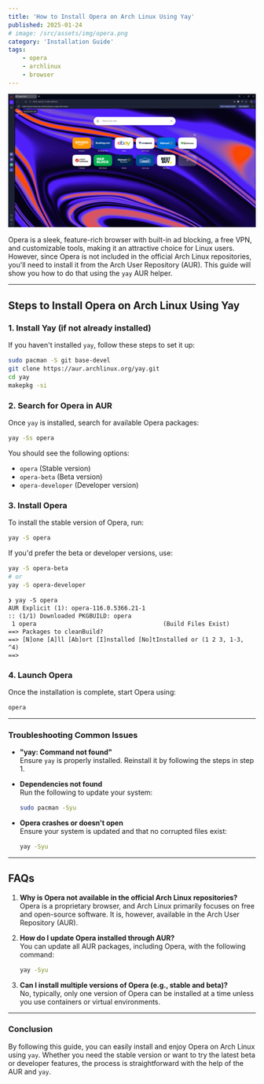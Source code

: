```yaml
---
title: 'How to Install Opera on Arch Linux Using Yay'
published: 2025-01-24
# image: /src/assets/img/opera.png
category: 'Installation Guide'
tags: 
    - opera 
    - archlinux
    - browser
---
```


![opera](./src/assets/img/opera.png)

Opera is a sleek, feature-rich browser with built-in ad blocking, a free VPN, and customizable tools, making it an attractive choice for Linux users. However, since Opera is not included in the official Arch Linux repositories, you'll need to install it from the Arch User Repository (AUR). This guide will show you how to do that using the `yay` AUR helper.

---

## Steps to Install Opera on Arch Linux Using Yay

### 1. **Install Yay (if not already installed)**  
If you haven't installed `yay`, follow these steps to set it up:  

```bash
sudo pacman -S git base-devel
git clone https://aur.archlinux.org/yay.git
cd yay
makepkg -si
```

### 2. **Search for Opera in AUR**  
Once `yay` is installed, search for available Opera packages:  

```bash
yay -Ss opera
```

You should see the following options:
- `opera` (Stable version)
- `opera-beta` (Beta version)
- `opera-developer` (Developer version)

### 3. **Install Opera**  
To install the stable version of Opera, run:  

```bash
yay -S opera
```

If you'd prefer the beta or developer versions, use:
```bash
yay -S opera-beta
# or
yay -S opera-developer
```

```
❯ yay -S opera
AUR Explicit (1): opera-116.0.5366.21-1
:: (1/1) Downloaded PKGBUILD: opera
 1 opera                                    (Build Files Exist)
==> Packages to cleanBuild?
==> [N]one [A]ll [Ab]ort [I]nstalled [No]tInstalled or (1 2 3, 1-3, ^4)
==> 
```

### 4. **Launch Opera**  
Once the installation is complete, start Opera using:  

```bash
opera
```

---

### Troubleshooting Common Issues

- **"yay: Command not found"**  
  Ensure `yay` is properly installed. Reinstall it by following the steps in step 1.

- **Dependencies not found**  
  Run the following to update your system:  
  ```bash
  sudo pacman -Syu
  ```

- **Opera crashes or doesn't open**  
  Ensure your system is updated and that no corrupted files exist:
  ```bash
  yay -Syu
  ```

---

## FAQs

1. **Why is Opera not available in the official Arch Linux repositories?**  
   Opera is a proprietary browser, and Arch Linux primarily focuses on free and open-source software. It is, however, available in the Arch User Repository (AUR).

2. **How do I update Opera installed through AUR?**  
   You can update all AUR packages, including Opera, with the following command:  
   ```bash
   yay -Syu
   ```

3. **Can I install multiple versions of Opera (e.g., stable and beta)?**  
   No, typically, only one version of Opera can be installed at a time unless you use containers or virtual environments.

---

### Conclusion

By following this guide, you can easily install and enjoy Opera on Arch Linux using `yay`. Whether you need the stable version or want to try the latest beta or developer features, the process is straightforward with the help of the AUR and `yay`.

